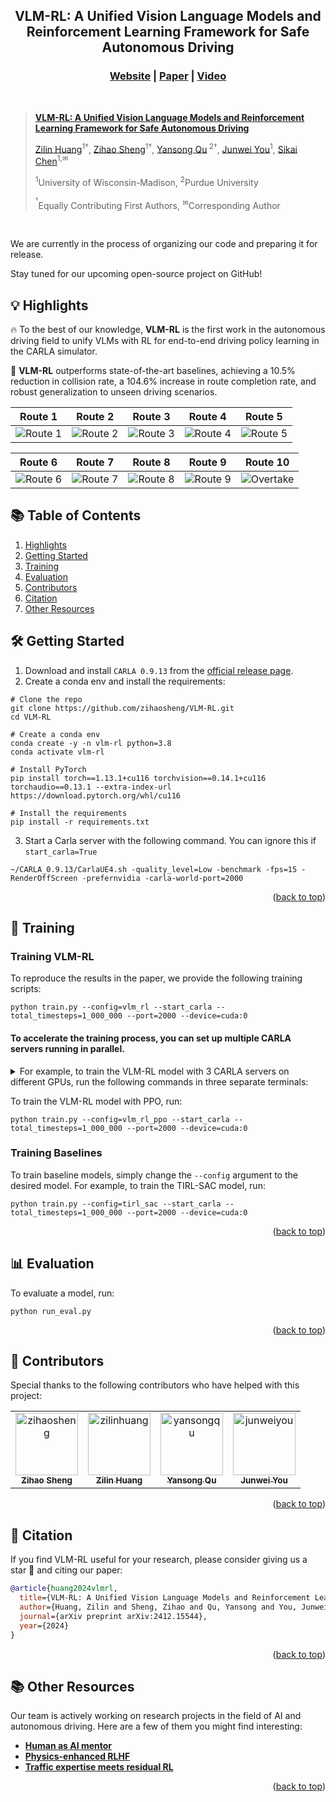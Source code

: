 <div id="top" align="center">
<p align="center">
  <strong>
    <h2 align="center">VLM-RL: A Unified Vision Language Models and Reinforcement Learning Framework for Safe Autonomous Driving</h2>
    <h3 align="center"><a href="https://www.huang-zilin.com/VLM-RL-website/">Website</a> | <a href="https://arxiv.org/abs/2412.15544">Paper</a> | <a href="https://www.youtube.com/embed/oXBih9r2DdI?si=XRUEthPoni_zNTR6">Video</a>  </h3>
  </strong>
</p>
</div>

<br/>

> **[VLM-RL: A Unified Vision Language Models and Reinforcement Learning Framework for Safe Autonomous Driving](https://arxiv.org/abs/2412.15544)**
>
> [Zilin Huang](https://scholar.google.com/citations?user=RgO7ppoAAAAJ&hl=en)<sup>1$\dagger$</sup>,
> [Zihao Sheng](https://scholar.google.com/citations?user=3T-SILsAAAAJ&hl=en)<sup>1$\dagger$</sup>,
> [Yansong Qu](https://scholar.google.com/citations?view_op=list_works&hl=zh-CN&user=hIt7KnUAAAAJ)<sup>
> 2$\dagger$</sup>,
> [Junwei You](https://scholar.google.com/citations?user=wIGL3SQAAAAJ&hl=en)<sup>1</sup>,
> [Sikai Chen](https://scholar.google.com/citations?user=DPN2wc4AAAAJ&hl=en)<sup>1,✉</sup><br>
>
> <sup>1</sup>University of Wisconsin-Madison, <sup>2</sup>Purdue University
>
> <sup>$^\dagger$</sup>Equally Contributing First Authors,
> <sup>✉</sup>Corresponding Author
<br/>

We are currently in the process of organizing our code and preparing it for release.

Stay tuned for our upcoming open-source project on GitHub!


## 💡 Highlights <a name="highlight"></a>

🔥 To the best of our knowledge, **VLM-RL** is the first work in the autonomous driving field to unify VLMs with RL for
end-to-end driving policy learning in the CARLA simulator.

🏁 **VLM-RL** outperforms state-of-the-art baselines, achieving a 10.5% reduction in collision rate, a 104.6% increase in
route completion rate, and robust generalization to unseen driving scenarios.

|                                                       Route 1                                                        |                                                       Route 2                                                        |                                                       Route 3                                                        |                                                       Route 4                                                        |                                                       Route 5                                                        |
|:--------------------------------------------------------------------------------------------------------------------:|:--------------------------------------------------------------------------------------------------------------------:|:--------------------------------------------------------------------------------------------------------------------:|:--------------------------------------------------------------------------------------------------------------------:|:--------------------------------------------------------------------------------------------------------------------:|
| ![Route 1](https://www.huang-zilin.com/VLM-RL-website/static/videos/CLIP/CLIP_town2_normal/CLIP_town2_normal_s1.gif) | ![Route 2](https://www.huang-zilin.com/VLM-RL-website/static/videos/CLIP/CLIP_town2_normal/CLIP_town2_normal_s2.gif) | ![Route 3](https://www.huang-zilin.com/VLM-RL-website/static/videos/CLIP/CLIP_town2_normal/CLIP_town2_normal_s3.gif) | ![Route 4](https://www.huang-zilin.com/VLM-RL-website/static/videos/CLIP/CLIP_town2_normal/CLIP_town2_normal_s4.gif) | ![Route 5](https://www.huang-zilin.com/VLM-RL-website/static/videos/CLIP/CLIP_town2_normal/CLIP_town2_normal_s5.gif) |

|                                                       Route 6                                                        |                                                       Route 7                                                        |                                                       Route 8                                                        |                                                       Route 9                                                        |                                                        Route 10                                                        |
|:--------------------------------------------------------------------------------------------------------------------:|:--------------------------------------------------------------------------------------------------------------------:|:--------------------------------------------------------------------------------------------------------------------:|:--------------------------------------------------------------------------------------------------------------------:|:----------------------------------------------------------------------------------------------------------------------:|
| ![Route 6](https://www.huang-zilin.com/VLM-RL-website/static/videos/CLIP/CLIP_town2_normal/CLIP_town2_normal_s6.gif) | ![Route 7](https://www.huang-zilin.com/VLM-RL-website/static/videos/CLIP/CLIP_town2_normal/CLIP_town2_normal_s7.gif) | ![Route 8](https://www.huang-zilin.com/VLM-RL-website/static/videos/CLIP/CLIP_town2_normal/CLIP_town2_normal_s8.gif) | ![Route 9](https://www.huang-zilin.com/VLM-RL-website/static/videos/CLIP/CLIP_town2_normal/CLIP_town2_normal_s9.gif) | ![Overtake](https://www.huang-zilin.com/VLM-RL-website/static/videos/CLIP/CLIP_town2_normal/CLIP_town2_normal_s10.gif) |

## 📚 Table of Contents

1. [Highlights](#highlight)
2. [Getting Started](#setup)
3. [Training](#training)
4. [Evaluation](#evaluation)
5. [Contributors](#contributors)
6. [Citation](#citation)
7. [Other Resources](#resources)

## 🛠️ Getting Started <a name="setup"></a>


1. Download and install `CARLA 0.9.13` from the [official release page](https://github.com/carla-simulator/carla/releases/tag/0.9.13).
2. Create a conda env and install the requirements:
```shell
# Clone the repo
git clone https://github.com/zihaosheng/VLM-RL.git
cd VLM-RL

# Create a conda env
conda create -y -n vlm-rl python=3.8
conda activate vlm-rl

# Install PyTorch
pip install torch==1.13.1+cu116 torchvision==0.14.1+cu116 torchaudio==0.13.1 --extra-index-url https://download.pytorch.org/whl/cu116

# Install the requirements
pip install -r requirements.txt
```

3. Start a Carla server with the following command. You can ignore this if `start_carla=True`

```shell
~/CARLA_0.9.13/CarlaUE4.sh -quality_level=Low -benchmark -fps=15 -RenderOffScreen -prefernvidia -carla-world-port=2000
```

<p align="right">(<a href="#top">back to top</a>)</p>

## 🚋 Training

### Training VLM-RL

To reproduce the results in the paper, we provide the following training scripts:

```shell
python train.py --config=vlm_rl --start_carla --total_timesteps=1_000_000 --port=2000 --device=cuda:0
```

#### To accelerate the training process, you can set up multiple CARLA servers running in parallel. 
<details>
  <summary>For example, to train the VLM-RL model with 3 CARLA servers on different GPUs, run the following commands in three separate terminals:
</summary>

#### Terminal 1:
```shell
python train.py --config=vlm_rl --start_carla --total_timesteps=1_000_000 --port=2000 --device=cuda:0
```

#### Terminal 2:
```shell
python train.py --config=vlm_rl --start_carla --total_timesteps=1_000_000 --port=2005 --device=cuda:1
```

#### Terminal 3:
```shell
python train.py --config=vlm_rl --start_carla --total_timesteps=1_000_000 --port=2010 --device=cuda:2
```
</details>

To train the VLM-RL model with PPO, run:
```shell
python train.py --config=vlm_rl_ppo --start_carla --total_timesteps=1_000_000 --port=2000 --device=cuda:0
```

### Training Baselines

To train baseline models, simply change the `--config` argument to the desired model. For example, to train the TIRL-SAC model, run:
```shell
python train.py --config=tirl_sac --start_carla --total_timesteps=1_000_000 --port=2000 --device=cuda:0
```

<p align="right">(<a href="#top">back to top</a>)</p>

## 📊 Evaluation <a name="evaluation"></a>

To evaluate a model, run:

```shell
python run_eval.py
```

<p align="right">(<a href="#top">back to top</a>)</p>

## 👥 Contributors <a name="contributors"></a>

Special thanks to the following contributors who have helped with this project:

<!-- readme: contributors -start -->
<table>
	<tbody>
		<tr>
            <td align="center">
                <a href="https://github.com/zihaosheng">
                    <img src="https://avatars.githubusercontent.com/u/48112700?v=4" width="100;" alt="zihaosheng"/>
                    <br />
                    <sub><b>Zihao Sheng</b></sub>
                </a>
            </td>
            <td align="center">
                <a href="https://github.com/zilin-huang">
                    <img src="https://avatars.githubusercontent.com/u/59532565?v=4" width="100;" alt="zilinhuang"/>
                    <br />
                    <sub><b>Zilin Huang</b></sub>
                </a>
            </td>
            <td align="center">
                <a href="https://github.com/yansong-qu">
                    <img src="https://avatars.githubusercontent.com/u/92793139?v=4" width="100;" alt="yansongqu"/>
                    <br />
                    <sub><b>Yansong Qu</b></sub>
                </a>
            </td>
            <td align="center">
                <a href="https://github.com/junwei-you">
                    <img src="https://avatars.githubusercontent.com/u/92793139?v=4" width="100;" alt="junweiyou"/>
                    <br />
                    <sub><b>Junwei You</b></sub>
                </a>
            </td>
		</tr>
	<tbody>
</table>
<!-- readme: contributors -end -->

<p align="right">(<a href="#top">back to top</a>)</p>

## 🎯 Citation <a name="citation"></a>

If you find VLM-RL useful for your research, please consider giving us a star 🌟 and citing our paper:

```BibTeX
@article{huang2024vlmrl,
  title={VLM-RL: A Unified Vision Language Models and Reinforcement Learning Framework for Safe Autonomous Driving},
  author={Huang, Zilin and Sheng, Zihao and Qu, Yansong and You, Junwei and Chen, Sikai},
  journal={arXiv preprint arXiv:2412.15544},
  year={2024}
}
```

<p align="right">(<a href="#top">back to top</a>)</p>

## 📚 Other Resources <a name="resources"></a>

Our team is actively working on research projects in the field of AI and autonomous driving. Here are a few of them you might find interesting:

- **[Human as AI mentor](https://zilin-huang.github.io/HAIM-DRL-website/)**
- **[Physics-enhanced RLHF](https://zilin-huang.github.io/PE-RLHF-website/)**
- **[Traffic expertise meets residual RL](https://github.com/zihaosheng/traffic-expertise-RL)**
  
<p align="right">(<a href="#top">back to top</a>)</p>
